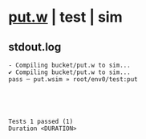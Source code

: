 # [put.w](../../../../../../examples/tests/sdk_tests/bucket/put.w) | test | sim

## stdout.log
```log
- Compiling bucket/put.w to sim...
✔ Compiling bucket/put.w to sim...
pass ─ put.wsim » root/env0/test:put
 




Tests 1 passed (1) 
Duration <DURATION>

```

